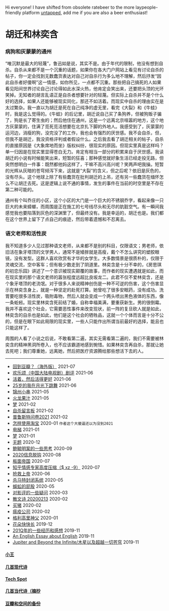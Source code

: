 Hi everyone! I have shifted from obsolete ratebeer to the more laypeople-friendly platform [untapped](https://untappd.com/user/elvinw), add me if you are also a beer enthusiast!

# 胡迁和林奕含

### 病狗和灰蒙蒙的通州

“唯沉默是最大的轻蔑”，鲁迅如是说，其实不是。由于年代的限制，他没有想到自杀。自杀从来都不是一个沉重的话题，如果你在各大门户网站上看见有讨论自杀的帖子，你一定会找到无数蠢货表达对自己对自杀行为多么地不理解，然后抒发“因此自杀者好傻啊”这一情感，如你所见，一点都不沉重。那些把自己搞死的人如果看见阳间世界讨论自己讨论得如此水深火热，他肯定会笑出来，还要把头顶的光环笑掉。无知者的胡言乱语正是自杀者想要针对的轻蔑。但实际上自杀并不是个什么好的选择，如果人还能够被现实同化，那还不如活着。而现实中自杀的理由实在是太过繁杂。我一直以为胡迁是死在自己纯净的虚无里，看完《大裂》和《牛蛙》时，我是这么觉得的。《牛蛙》的后记里，胡迁说自己买了条狗养，但被狗贩子骗了，狗是长了寄生虫的；然后他住在通州，这是一个远离北京喧嚣的地方，这个地方灰蒙蒙的，住满了觅死觅活想要在北京扎下脚的外地人。我感受到了，灰蒙蒙的运河边，消瘦的狗，没完没了的工作，我也会有强烈的厌世感。我不会自杀，但，但我不是胡迁，我没资格评判或者假设什么。之后我去看了胡迁相关的帖子，自杀的直接原因是《大象席地而坐》版权纠纷，很现实的原因。但现实里真是这样吗？单一归因是在现实里显得苍白无力。肯定有相当一部分的积累来自于厌世感。我读胡迁的小说有时候能笑出来，短暂的狂喜；那种感觉就好象生活已经走投无路，但突然想明白一件事：既然都他妈这样了，干嘛不高兴高兴呢？笑两声吧我操。短暂的光辉从灰暗的苍穹倾泻下来，这就是“大裂”的含义，但之后呢？依旧是灰色的，没有尽头。这个地球上除了有些蠢货在批判胡迁的上吊，还有另一些蠢货在缅怀怎么不让胡迁去死。这是逻辑上说不通的事情，发生的事件在当前的时空里是不存在第二种可能的。

通州有个叫乔庄的小区，这个小区的大门是一个巨大的不锈钢乔字，看起来像一只巨大的未来蟑螂，而周围是正在施工的七号线尽头和无尽的肮脏空气。有一瞬间我感觉我也要陷落到灰色的深渊里了，但最终没有。我是幸运的，胡迁也是。我们都在这个世界上留下了点自己的痕迹，然后带着遗憾和不忍离去。

### 语文老师和活性炭

我不知道多少人见过那种语文老师，从来都不是别的科目，仅限语文；男老师，依旧活在象牙塔顶的文学男人，通常不是矮胖就是高瘦，戴个不怎么讲究的塑胶眼镜，没有发型。这群人喜欢欣赏有才华的女学生。大多数情景是很质朴的，仅限于灵魂交流，空中客车；但有极少数走到了阴道里。林奕含是十分不幸的，《房思琪的初恋乐园》讲述了一个意识被现实颠覆的故事，而作者的现实遭遇就是如此，而在现实里的那个语文老师的嚣张程度远超比良坂龙二。此君不仅不爱林奕含，还是个象牙塔顶的老流氓。对于很多人来说精神创伤是一种不可逆的伤害，这个伤害显示在林奕含身上，就是一种坚定的赴死打算。她曾吃了很多安眠药，没有成功。洗胃要吃很多活性炭，吸附毒物，然后人就会变成一个两头喷出黑色液体的东西，像一条蚯蚓。现实里林奕含死前结了婚，自称幸福美满，要重获新生。男的很倒霉。我并不喜欢这个社会，它需要恶性事件来改变现状，前一阵的复旦砍人就是如此，林奕含的自杀也是如此，他们是这个社会的牺牲品，这就一个个体而言是十分不公的，但是在眼下如此局限的现实里，一些人只能作出所谓当前最好的选择，能且也只能这样了。

周围的人看了小说之后说，不敢看第二遍，其实无需看第二遍的，我们不需要被林奕含的精神黑洞所卷入，也不应该霸道地感到惋惜。如果林奕含再自杀，那就让她去死吧；我们尊重她，远离她，然后把医疗资源腾给那些想活下去的人。

---

* [回到豆瓣？（海外版）](posts/2021-07-dbrt.md) 2021-07
* [欢乐颂（中国大陆电视剧）剧评](2021-06-tv.md) 2021-06
* [活着，然后活得更好](posts/2021-06-motiv.md) 2021-06
* [25岁的我在月光下跳舞](posts/2021-06-25.md) 2021-06
* [锦州小串](posts/2021-05-bbq.md) 2021-05
* [火龙果汁](posts/2021-05-13-dragonfruit.md) 2021-05
* [梦](posts/2021-02-22-dream.md) 2021-02
* [自杀留言板](posts/2021-02-suicide.md) 2021-02
* [普鲁斯特问卷2021](posts/2021-02-q.md) 2021-02
* [怎样使用淘宝](posts/2020-01-taobao.md) 2020-01 `作者这个大傻逼还以为没到2021`
* [电梯](posts/2021-01-e.md) 2021-01
* [梦](posts/2021-01-dream.md) 2021-01
* [无题](posts/2020-12-28-none.md) 2020-12
* [鲍毓明案的一些思考](posts/2020-08-sh.md) 2020-09
* [2020信息脱钩](posts/2020-08-detach.md) 2020-08
* [板面帝国](posts/2020-07-28-bmatrix.md) 2020-07
* [知乎情感专家高度压缩（$ xz -9）](posts/2020-07-zhihu.md) 2020-07
* [抢救上帝](posts/2020-06-rescue-of-god.md) 2020-06
* [杀马特封闭系统](posts/2020-05-21-closure.md) 2020-05
* [蜈蚣的屁股](posts/2020-05-14-ass.md) 2020-05
* [对影评的一些疑问](posts/2020-03-11-mreview.md) 2020-03
* [散文诗 20200213](posts/2020-02-13-v.md) 2020-02
* [买猪](posts/2020-02-09-pig.md) 2020-02
* [瘟疫公司](posts/2020-02-02-ncov.md) 2020-02
* [格利高里神父](posts/2020-01-05-hl2.md) 2020-01
* [花朵快快长](posts/2019-12-21-none.md) 2019-12
* [201Q年的一些经历和感想](posts/2019-11-30-q.md) 2019-11
* [An English Essay about English](posts/2019-11-english.md) 2019-11
* [Jupiter and Beyond the Infinite/木星以及超越一切苍穹](posts/2019-11-26-idx.md) 2019-11

#### [小王](index_wang.md)

#### [几首现代诗](index_mverse.md)

#### [Tech Spot](index_tech.md)

#### [几首当代诗（摘抄](contemporary/intro.md)

#### [豆瓣和空间的备份](index_history.md)
